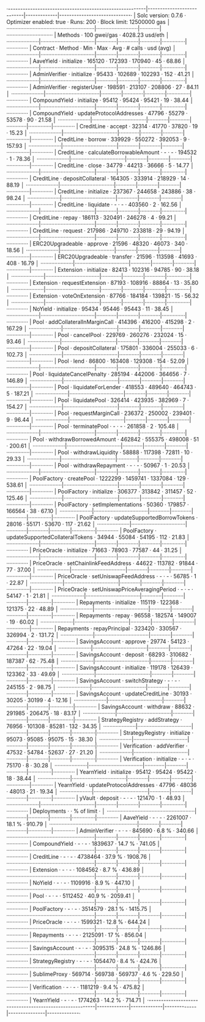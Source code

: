 ·--------------------------------------------------------|---------------------------|-------------|-----------------------------·
|                  Solc version: 0.7.6                   ·  Optimizer enabled: true  ·  Runs: 200  ·  Block limit: 12500000 gas  │
·························································|···························|·············|······························
|  Methods                                               ·              100 gwei/gas               ·       4028.23 usd/eth       │
·····················|···································|·············|·············|·············|···············|··············
|  Contract          ·  Method                           ·  Min        ·  Max        ·  Avg        ·  # calls      ·  usd (avg)  │
·····················|···································|·············|·············|·············|···············|··············
|  AaveYield         ·  initialize                       ·     165120  ·     172393  ·     170940  ·           45  ·      68.86  │
·····················|···································|·············|·············|·············|···············|··············
|  AdminVerifier     ·  initialize                       ·      95433  ·     102689  ·     102293  ·          152  ·      41.21  │
·····················|···································|·············|·············|·············|···············|··············
|  AdminVerifier     ·  registerUser                     ·     198591  ·     213107  ·     208806  ·           27  ·      84.11  │
·····················|···································|·············|·············|·············|···············|··············
|  CompoundYield     ·  initialize                       ·      95412  ·      95424  ·      95421  ·           19  ·      38.44  │
·····················|···································|·············|·············|·············|···············|··············
|  CompoundYield     ·  updateProtocolAddresses          ·      47796  ·      55279  ·      53578  ·           90  ·      21.58  │
·····················|···································|·············|·············|·············|···············|··············
|  CreditLine        ·  accept                           ·      32314  ·      41770  ·      37820  ·           19  ·      15.23  │
·····················|···································|·············|·············|·············|···············|··············
|  CreditLine        ·  borrow                           ·     339929  ·     550272  ·     392053  ·            9  ·     157.93  │
·····················|···································|·············|·············|·············|···············|··············
|  CreditLine        ·  calculateBorrowableAmount        ·          -  ·          -  ·     194532  ·            1  ·      78.36  │
·····················|···································|·············|·············|·············|···············|··············
|  CreditLine        ·  close                            ·      34779  ·      44213  ·      36666  ·            5  ·      14.77  │
·····················|···································|·············|·············|·············|···············|··············
|  CreditLine        ·  depositCollateral                ·     164305  ·     333914  ·     218929  ·           14  ·      88.19  │
·····················|···································|·············|·············|·············|···············|··············
|  CreditLine        ·  initialize                       ·     237367  ·     244658  ·     243886  ·           38  ·      98.24  │
·····················|···································|·············|·············|·············|···············|··············
|  CreditLine        ·  liquidate                        ·          -  ·          -  ·     403560  ·            2  ·     162.56  │
·····················|···································|·············|·············|·············|···············|··············
|  CreditLine        ·  repay                            ·     186113  ·     320491  ·     246278  ·            4  ·      99.21  │
·····················|···································|·············|·············|·············|···············|··············
|  CreditLine        ·  request                          ·     217986  ·     249710  ·     233818  ·           29  ·      94.19  │
·····················|···································|·············|·············|·············|···············|··············
|  ERC20Upgradeable  ·  approve                          ·      21596  ·      48320  ·      46073  ·          340  ·      18.56  │
·····················|···································|·············|·············|·············|···············|··············
|  ERC20Upgradeable  ·  transfer                         ·      21596  ·     113598  ·      41693  ·          408  ·      16.79  │
·····················|···································|·············|·············|·············|···············|··············
|  Extension         ·  initialize                       ·      82413  ·     102316  ·      94785  ·           90  ·      38.18  │
·····················|···································|·············|·············|·············|···············|··············
|  Extension         ·  requestExtension                 ·      87193  ·     108916  ·      88864  ·           13  ·      35.80  │
·····················|···································|·············|·············|·············|···············|··············
|  Extension         ·  voteOnExtension                  ·      87766  ·     184184  ·     139821  ·           15  ·      56.32  │
·····················|···································|·············|·············|·············|···············|··············
|  NoYield           ·  initialize                       ·      95434  ·      95446  ·      95443  ·           11  ·      38.45  │
·····················|···································|·············|·············|·············|···············|··············
|  Pool              ·  addCollateralInMarginCall        ·     414396  ·     416200  ·     415298  ·            2  ·     167.29  │
·····················|···································|·············|·············|·············|···············|··············
|  Pool              ·  cancelPool                       ·     229769  ·     260276  ·     232024  ·           15  ·      93.46  │
·····················|···································|·············|·············|·············|···············|··············
|  Pool              ·  depositCollateral                ·     175801  ·     336004  ·     255033  ·            6  ·     102.73  │
·····················|···································|·············|·············|·············|···············|··············
|  Pool              ·  lend                             ·      86800  ·     163408  ·     129308  ·          154  ·      52.09  │
·····················|···································|·············|·············|·············|···············|··············
|  Pool              ·  liquidateCancelPenalty           ·     285194  ·     442006  ·     364656  ·            7  ·     146.89  │
·····················|···································|·············|·············|·············|···············|··············
|  Pool              ·  liquidateForLender               ·     418553  ·     489640  ·     464743  ·            5  ·     187.21  │
·····················|···································|·············|·············|·············|···············|··············
|  Pool              ·  liquidatePool                    ·     326414  ·     423935  ·     382969  ·            7  ·     154.27  │
·····················|···································|·············|·············|·············|···············|··············
|  Pool              ·  requestMarginCall                ·     236372  ·     250002  ·     239401  ·            9  ·      96.44  │
·····················|···································|·············|·············|·············|···············|··············
|  Pool              ·  terminatePool                    ·          -  ·          -  ·     261858  ·            2  ·     105.48  │
·····················|···································|·············|·············|·············|···············|··············
|  Pool              ·  withdrawBorrowedAmount           ·     462842  ·     555375  ·     498008  ·           51  ·     200.61  │
·····················|···································|·············|·············|·············|···············|··············
|  Pool              ·  withdrawLiquidity                ·      58888  ·     117398  ·      72811  ·           10  ·      29.33  │
·····················|···································|·············|·············|·············|···············|··············
|  Pool              ·  withdrawRepayment                ·          -  ·          -  ·      50967  ·            1  ·      20.53  │
·····················|···································|·············|·············|·············|···············|··············
|  PoolFactory       ·  createPool                       ·    1222299  ·    1459741  ·    1337084  ·          129  ·     538.61  │
·····················|···································|·············|·············|·············|···············|··············
|  PoolFactory       ·  initialize                       ·     306377  ·     313842  ·     311457  ·           52  ·     125.46  │
·····················|···································|·············|·············|·············|···············|··············
|  PoolFactory       ·  setImplementations               ·      50360  ·     179857  ·     166564  ·           38  ·      67.10  │
·····················|···································|·············|·············|·············|···············|··············
|  PoolFactory       ·  updateSupportedBorrowTokens      ·      28016  ·      55171  ·      53670  ·          117  ·      21.62  │
·····················|···································|·············|·············|·············|···············|··············
|  PoolFactory       ·  updateSupportedCollateralTokens  ·      34944  ·      55084  ·      54195  ·          112  ·      21.83  │
·····················|···································|·············|·············|·············|···············|··············
|  PriceOracle       ·  initialize                       ·      71663  ·      78903  ·      77587  ·           44  ·      31.25  │
·····················|···································|·············|·············|·············|···············|··············
|  PriceOracle       ·  setChainlinkFeedAddress          ·      44622  ·     113782  ·      91844  ·           77  ·      37.00  │
·····················|···································|·············|·············|·············|···············|··············
|  PriceOracle       ·  setUniswapFeedAddress            ·          -  ·          -  ·      56785  ·            1  ·      22.87  │
·····················|···································|·············|·············|·············|···············|··············
|  PriceOracle       ·  setUniswapPriceAveragingPeriod   ·          -  ·          -  ·      54147  ·            1  ·      21.81  │
·····················|···································|·············|·············|·············|···············|··············
|  Repayments        ·  initialize                       ·     115119  ·     122368  ·     121375  ·           22  ·      48.89  │
·····················|···································|·············|·············|·············|···············|··············
|  Repayments        ·  repay                            ·      96558  ·     182574  ·     149007  ·           19  ·      60.02  │
·····················|···································|·············|·············|·············|···············|··············
|  Repayments        ·  repayPrincipal                   ·     323420  ·     330567  ·     326994  ·            2  ·     131.72  │
·····················|···································|·············|·············|·············|···············|··············
|  SavingsAccount    ·  approve                          ·      29774  ·      54123  ·      47264  ·           22  ·      19.04  │
·····················|···································|·············|·············|·············|···············|··············
|  SavingsAccount    ·  deposit                          ·      68293  ·     310682  ·     187387  ·           62  ·      75.48  │
·····················|···································|·············|·············|·············|···············|··············
|  SavingsAccount    ·  initialize                       ·     119178  ·     126439  ·     123362  ·           33  ·      49.69  │
·····················|···································|·············|·············|·············|···············|··············
|  SavingsAccount    ·  switchStrategy                   ·          -  ·          -  ·     245155  ·            2  ·      98.75  │
·····················|···································|·············|·············|·············|···············|··············
|  SavingsAccount    ·  updateCreditLine                 ·      30193  ·      30205  ·      30199  ·            4  ·      12.16  │
·····················|···································|·············|·············|·············|···············|··············
|  SavingsAccount    ·  withdraw                         ·      88632  ·     291985  ·     206475  ·           18  ·      83.17  │
·····················|···································|·············|·············|·············|···············|··············
|  StrategyRegistry  ·  addStrategy                      ·      76956  ·     101308  ·      85281  ·          132  ·      34.35  │
·····················|···································|·············|·············|·············|···············|··············
|  StrategyRegistry  ·  initialize                       ·      95073  ·      95085  ·      95075  ·           15  ·      38.30  │
·····················|···································|·············|·············|·············|···············|··············
|  Verification      ·  addVerifier                      ·      47532  ·      54784  ·      52637  ·           27  ·      21.20  │
·····················|···································|·············|·············|·············|···············|··············
|  Verification      ·  initialize                       ·          -  ·          -  ·      75170  ·            8  ·      30.28  │
·····················|···································|·············|·············|·············|···············|··············
|  YearnYield        ·  initialize                       ·      95412  ·      95424  ·      95422  ·           18  ·      38.44  │
·····················|···································|·············|·············|·············|···············|··············
|  YearnYield        ·  updateProtocolAddresses          ·      47796  ·      48036  ·      48013  ·           21  ·      19.34  │
·····················|···································|·············|·············|·············|···············|··············
|  yVault            ·  deposit                          ·          -  ·          -  ·     121470  ·            1  ·      48.93  │
·····················|···································|·············|·············|·············|···············|··············
|  Deployments                                           ·                                         ·  % of limit   ·             │
·························································|·············|·············|·············|···············|··············
|  AaveYield                                             ·          -  ·          -  ·    2261007  ·       18.1 %  ·     910.79  │
·························································|·············|·············|·············|···············|··············
|  AdminVerifier                                         ·          -  ·          -  ·     845690  ·        6.8 %  ·     340.66  │
·························································|·············|·············|·············|···············|··············
|  CompoundYield                                         ·          -  ·          -  ·    1839637  ·       14.7 %  ·     741.05  │
·························································|·············|·············|·············|···············|··············
|  CreditLine                                            ·          -  ·          -  ·    4738464  ·       37.9 %  ·    1908.76  │
·························································|·············|·············|·············|···············|··············
|  Extension                                             ·          -  ·          -  ·    1084562  ·        8.7 %  ·     436.89  │
·························································|·············|·············|·············|···············|··············
|  NoYield                                               ·          -  ·          -  ·    1109916  ·        8.9 %  ·     447.10  │
·························································|·············|·············|·············|···············|··············
|  Pool                                                  ·          -  ·          -  ·    5112452  ·       40.9 %  ·    2059.41  │
·························································|·············|·············|·············|···············|··············
|  PoolFactory                                           ·          -  ·          -  ·    3514579  ·       28.1 %  ·    1415.75  │
·························································|·············|·············|·············|···············|··············
|  PriceOracle                                           ·          -  ·          -  ·    1599321  ·       12.8 %  ·     644.24  │
·························································|·············|·············|·············|···············|··············
|  Repayments                                            ·          -  ·          -  ·    2125091  ·         17 %  ·     856.04  │
·························································|·············|·············|·············|···············|··············
|  SavingsAccount                                        ·          -  ·          -  ·    3095315  ·       24.8 %  ·    1246.86  │
·························································|·············|·············|·············|···············|··············
|  StrategyRegistry                                      ·          -  ·          -  ·    1054470  ·        8.4 %  ·     424.76  │
·························································|·············|·············|·············|···············|··············
|  SublimeProxy                                          ·     569714  ·     569738  ·     569737  ·        4.6 %  ·     229.50  │
·························································|·············|·············|·············|···············|··············
|  Verification                                          ·          -  ·          -  ·    1181219  ·        9.4 %  ·     475.82  │
·························································|·············|·············|·············|···············|··············
|  YearnYield                                            ·          -  ·          -  ·    1774263  ·       14.2 %  ·     714.71  │
·--------------------------------------------------------|-------------|-------------|-------------|---------------|-------------·